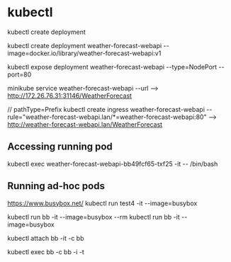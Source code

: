 # kubectl

kubectl create deployment 

kubectl create deployment weather-forecast-webapi --image=docker.io/library/weather-forecast-webapi:v1

kubectl expose deployment weather-forecast-webapi --type=NodePort --port=80

minikube service weather-forecast-webapi --url
--> http://172.26.76.31:31146/WeatherForecast

// pathType=Prefix
kubectl create ingress weather-forecast-webapi --rule="weather-forecast-webapi.lan/*=weather-forecast-webapi:80"
--> http://weather-forecast-webapi.lan/WeatherForecast


## Accessing running pod

kubectl exec weather-forecast-webapi-bb49fcf65-txf25 -it -- /bin/bash

## Running ad-hoc pods

https://www.busybox.net/
kubectl run test4 -it --image=busybox

kubectl run bb -it --image=busybox --rm
kubectl run bb -it --image=busybox

kubectl attach bb -it -c bb 


kubectl exec bb -c bb -i -t

